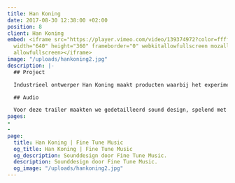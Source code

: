 ```yaml
---
title: Han Koning
date: 2017-08-30 12:38:00 +02:00
position: 8
client: Han Koning
embed: <iframe src="https://player.vimeo.com/video/139374972?color=ffffff&title=0&byline=0&portrait=0"
  width="640" height="360" frameborder="0" webkitallowfullscreen mozallowfullscreen
  allowfullscreen></iframe>
image: "/uploads/hankoning2.jpg"
description: |-
  ## Project

  Industrieel ontwerper Han Koning maakt producten waarbij het experiment met materiaal en vorm voorop staat. Regisseur Joshua Maldonado legde zijn manier van werken vast in deze video.

  ## Audio

  Voor deze trailer maakten we gedetailleerd sound design, spelend met contrast en verschillende geluidstexturen, om de impact van het beeld te versterken.
pages:
- 
- 
page:
  title: Han Koning | Fine Tune Music
  og_title: Han Koning | Fine Tune Music
  og_description: Sounddesign door Fine Tune Music.
  description: Sounddesign door Fine Tune Music.
  og_image: "/uploads/hankoning2.jpg"
---
```


